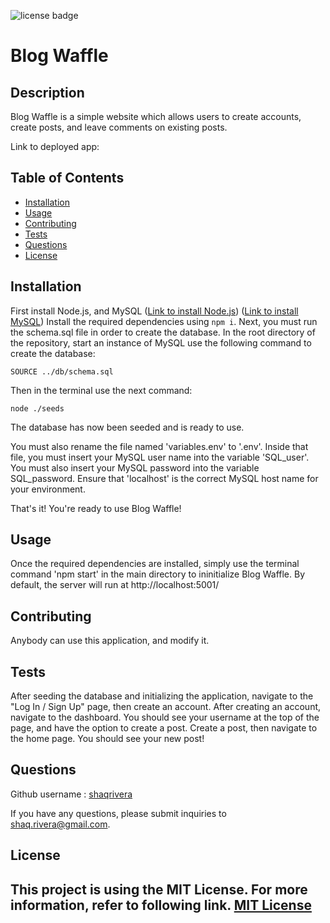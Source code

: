 ![license badge](https://img.shields.io/badge/license-MIT_License-blue)
  # Blog Waffle
  ## Description
  Blog Waffle is a simple website which allows users to create accounts, create posts, and leave comments on existing posts.

  Link to deployed app: <a href="https://blog-waffle.herokuapp.com/" target="_blank"></a>
  ## Table of Contents
  - [Installation](#installation)
  - [Usage](#usage)
  - [Contributing](#contributing)
  - [Tests](#tests)
  - [Questions](#questions)
  - [License](#license)
  ## Installation

First install Node.js, and MySQL (<a href="https://nodejs.org/en/download/" target="_blank">Link to install Node.js</a>) (<a href="https://www.mysql.com/downloads/" target="_blank">Link to install MySQL</a>) Install the required dependencies using `npm i`. Next, you must run the schema.sql file in order to create the database. In the root directory of the repository, start an instance of MySQL use the following command to create the database:

`SOURCE ../db/schema.sql`

Then in the terminal use the next command:

`node ./seeds`

The database has now been seeded and is ready to use.

You must also rename the file named 'variables.env' to '.env'. Inside that file, you must insert your MySQL user name into the variable 'SQL_user'. You must also insert your MySQL password into the variable SQL_password. Ensure that 'localhost' is the correct MySQL host name for your environment.

That's it! You're ready to use Blog Waffle!
  
  ## Usage
  Once the required dependencies are installed, simply use the terminal command 'npm start' in the main directory to ininitialize Blog Waffle. By default, the server will run at http://localhost:5001/
  
  ## Contributing
  Anybody can use this application, and modify it.
  ## Tests
  After seeding the database and initializing the application, navigate to the "Log In / Sign Up" page, then create an account. After creating an account, navigate to the dashboard. You should see your username at the top of the page, and have the option to create a post. Create a post, then navigate to the home page. You should see your new post!
  
  ## Questions
  Github username : <a href="https://github.com/shaqrivera">shaqrivera</a>
  
  If you have any questions, please submit inquiries to <a href="mailto:shaq.rivera@gmail.com">shaq.rivera@gmail.com</a>.
  
  ## License
  This project is using the MIT License. For more information, refer to following link.
    [MIT License](https://spdx.org/licenses/MIT.htm)
  ---

